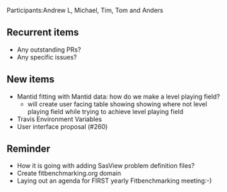 Participants:Andrew L, Michael, Tim, Tom and Anders

Recurrent items
----------------
* Any outstanding PRs?
* Any specific issues?

New items
---------
* Mantid fitting with Mantid data: how do we make a level playing field?
  * will create user facing table showing showing where not level playing field while trying to achieve level playing field
* Travis Environment Variables
* User interface proposal (#260)

Reminder
--------
* How it is going with adding SasView problem definition files?
* Create fitbenchmarking.org domain
* Laying out an agenda for FIRST yearly Fitbenchmarking meeting:-)
